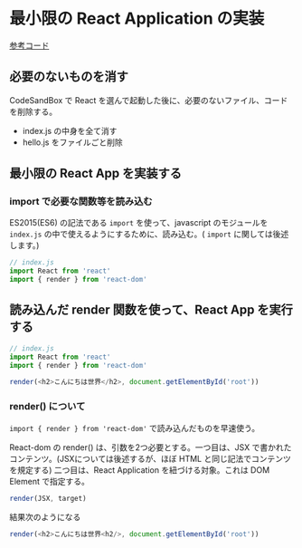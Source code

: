 # 最小限の React Application の実装

[参考コード](https://codesandbox.io/s/ypz99xk111)

## 必要のないものを消す

CodeSandBox で React を選んで起動した後に、必要のないファイル、コードを削除する。

* index.js の中身を全て消す
* hello.js をファイルごと削除

## 最小限の React App を実装する

### import で必要な関数等を読み込む

ES2015\(ES6\) の記法である `import` を使って、javascript のモジュールを `index.js` の中で使えるようにするために、読み込む。\( `import` に関しては後述します。\)

```js
// index.js
import React from 'react'
import { render } from 'react-dom'
```

## 読み込んだ render 関数を使って、React App を実行する

```js
// index.js
import React from 'react'
import { render } from 'react-dom'

render(<h2>こんにちは世界</h2>, document.getElementById('root'))
```

### render\(\) について

`import { render } from 'react-dom'` で読み込んだものを早速使う。

React-dom の render\(\) は、引数を2つ必要とする。一つ目は、JSX で書かれたコンテンツ。\(JSXについては後述するが、ほぼ HTML と同じ記法でコンテンツを規定する\)  二つ目は、React Application を紐づける対象。これは DOM Element で指定する。

```js
render(JSX, target)
```

結果次のようになる

```js
render(<h2>こんにちは世界<h2/>, document.getElementById('root'))
```



